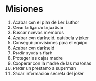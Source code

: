 # Misiones

1. Acabar con el plan de Lex Luthor
2. Crear la liga de la justicia
3. Buscar nuevos miembros
4. Acabar con darkseid, gatubela y joker
5. Conseguir provisiones para el equipo
6. Acabar con darkseid
7. Perdir ayuda a flash
8. Proteger las cajas madre
9. Cooperar con la madre de las mazonas
10. Perdir un prestamo a superman
111. Sacar informacion secreta del joker 
